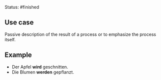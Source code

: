 Status: #finished 
## Use case
Passive description of the result of a process or to emphasize the process itself. 

## Example 
- Der Apfel **wird** geschnitten. 
- Die Blumen **werden** gepflanzt.





